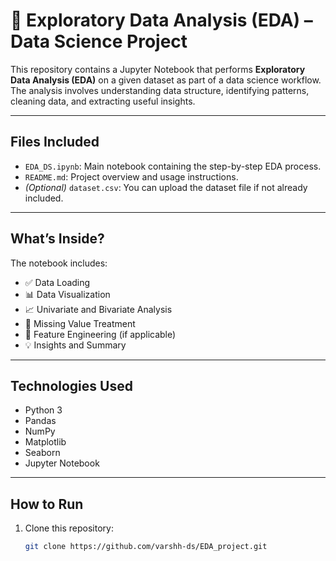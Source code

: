 # 🧪 Exploratory Data Analysis (EDA) – Data Science Project

This repository contains a Jupyter Notebook that performs **Exploratory Data Analysis (EDA)** on a given dataset as part of a data science workflow. The analysis involves understanding data structure, identifying patterns, cleaning data, and extracting useful insights.

---

##  Files Included

- `EDA_DS.ipynb`: Main notebook containing the step-by-step EDA process.
- `README.md`: Project overview and usage instructions.
- *(Optional)* `dataset.csv`: You can upload the dataset file if not already included.

---

##  What’s Inside?

The notebook includes:

- ✅ Data Loading  
- 📊 Data Visualization  
- 📈 Univariate and Bivariate Analysis  
- 🧼 Missing Value Treatment  
- 📌 Feature Engineering (if applicable)  
- 💡 Insights and Summary  

---

##  Technologies Used

- Python 3  
- Pandas  
- NumPy  
- Matplotlib  
- Seaborn  
- Jupyter Notebook

---

##  How to Run

1. Clone this repository:
   ```bash
   git clone https://github.com/varshh-ds/EDA_project.git
